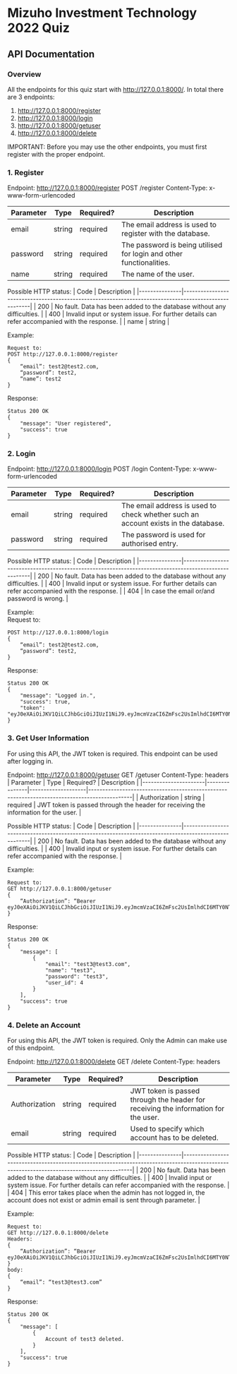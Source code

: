 # Mizuho Investment Technology 2022 Quiz
## API Documentation

### Overview
All the endpoints for this quiz start with http://127.0.0.1:8000/. 
In total there are 3 endpoints: 
1.	http://127.0.0.1:8000/register
2.	http://127.0.0.1:8000/login
3.	http://127.0.0.1:8000/getuser
4.	http://127.0.0.1:8000/delete

IMPORTANT:
Before you may use the other endpoints, you must first register with the proper endpoint.

### 1. Register

Endpoint: http://127.0.0.1:8000/register
POST /register
Content-Type: x-www-form-urlencoded

|      Parameter     |      Type     |      Required?     |      Description                                                              |
|--------------------|---------------|--------------------|-------------------------------------------------------------------------------|
|     email          |     string    |     required       |     The email address   is used to register with the database.                |
|     password       |     string    |     required       |     The password is being   utilised for login and other functionalities.     |
|     name           |     string    |     required       |     The name of the   user.                                                   |




Possible HTTP status:
|      Code     |      Description                                                                                     |
|---------------|------------------------------------------------------------------------------------------------------|
|     200       |     No fault. Data   has been added to the database without any difficulties.                        |
|     400       |     Invalid input or   system issue. For further details can refer accompanied with the response.    |
|     name      |     string                                                                                           |

Example:<br>
```
Request to: 
POST http://127.0.0.1:8000/register 
{ 
	“email”: test2@test2.com, 
	“password”: test2, 
	“name”: test2 
}
```
Response: 
```
Status 200 OK 
{ 
    "message": "User registered", 
    "success": true 
} 
```


### 2. Login
Endpoint: http://127.0.0.1:8000/login
POST /login
Content-Type: x-www-form-urlencoded

|      Parameter     |      Type     |      Required?     |      Description                                                                            |
|--------------------|---------------|--------------------|---------------------------------------------------------------------------------------------|
|     email          |     string    |     required       |     The email address   is used to check whether such an account exists in the database.    |
|     password       |     string    |     required       |     The password is used   for authorised entry.                                            |

Possible HTTP status:
|      Code     |      Description                                                                                     |
|---------------|------------------------------------------------------------------------------------------------------|
|     200       |     No fault. Data   has been added to the database without any difficulties.                        |
|     400       |     Invalid input or   system issue. For further details can refer accompanied with the response.    |
|     404       |     In case the email   or/and password is wrong.                                                    |

Example: <br>
Request to:
```
POST http://127.0.0.1:8000/login
{
	“email”: test2@test2.com,
	“password”: test2,
}
```
Response:
```
Status 200 OK
{
    "message": "Logged in.",
    "success": true,
    "token": "eyJ0eXAiOiJKV1QiLCJhbGciOiJIUzI1NiJ9.eyJmcmVzaCI6ZmFsc2UsImlhdCI6MTY0NTk4NDg5MiwianRpIjoiMWQ5ZjYyNjUtNzZkOC00MzYwLWFjZTUtZjdjMzY2NTFlMDA2IiwidHlwZSI6ImFjY2VzcyIsInN1YiI6NCwibmJmIjoxNjQ1OTg0ODkyLCJleHAiOjE2NDU5OTIwOTJ9.WCAUb8X7BpHdMa8Ua8cxqYne_uYnsr5tt8tRHSCH6h8"
}
```

### 3. Get User Information

For using this API, the JWT token is required. This endpoint can be used after logging in.

Endpoint: http://127.0.0.1:8000/getuser
GET /getuser
Content-Type: headers
|      Parameter       |      Type     |      Required?     |      Description                                                                            |
|----------------------|---------------|--------------------|---------------------------------------------------------------------------------------------|
|     Authorization    |     string    |     required       |     JWT token is   passed through the header for receiving the information for the user.    |

Possible HTTP status:
|      Code     |      Description                                                                                     |
|---------------|------------------------------------------------------------------------------------------------------|
|     200       |     No fault. Data   has been added to the database without any difficulties.                        |
|     400       |     Invalid input or   system issue. For further details can refer accompanied with the response.    |

Example:
```
Request to: 
GET http://127.0.0.1:8000/getuser
{
	“Authorization”: “Bearer eyJ0eXAiOiJKV1QiLCJhbGciOiJIUzI1NiJ9.eyJmcmVzaCI6ZmFsc2UsImlhdCI6MTY0NTk4NDg5MiwianRpIjoiMWQ5ZjYyNjUtNzZkOC00MzYwLWFjZTUtZjdjMzY2NTFlMDA2IiwidHlwZSI6ImFjY2VzcyIsInN1YiI6NCwibmJmIjoxNjQ1OTg0ODkyLCJleHAiOjE2NDU5OTIwOTJ9.WCAUb8X7BpHdMa8Ua8cxqYne_uYnsr5tt8tRHSCH6h8”
}
```

Response:
```
Status 200 OK
{
    "message": [
        {
            "email": "test3@test3.com",
            "name": "test3",
            "password": "test3",
            "user_id": 4
        }
    ],
    "success": true
}
```

### 4. Delete an Account

For using this API, the JWT token is required. Only the Admin can make use of this endpoint.

Endpoint: http://127.0.0.1:8000/delete
GET /delete
Content-Type: headers

|      Parameter       |      Type     |      Required?     |      Description                                                                            |
|----------------------|---------------|--------------------|---------------------------------------------------------------------------------------------|
|     Authorization    |     string    |     required       |     JWT token is   passed through the header for receiving the information for the user.    |
|     email            |     string    |     required       |     Used to specify   which account has to be deleted.                                      |

Possible HTTP status:
|      Code     |      Description                                                                                                                         |
|---------------|------------------------------------------------------------------------------------------------------------------------------------------|
|     200       |     No fault. Data   has been added to the database without any difficulties.                                                            |
|     400       |     Invalid input or   system issue. For further details can refer accompanied with the response.                                        |
|     404       |     This error takes   place when the admin has not logged in, the account does not exist or admin   email is sent through parameter.    |

Example:
```
Request to: 
GET http://127.0.0.1:8000/delete
Headers:
{
	“Authorization”: “Bearer eyJ0eXAiOiJKV1QiLCJhbGciOiJIUzI1NiJ9.eyJmcmVzaCI6ZmFsc2UsImlhdCI6MTY0NTk4NDg5MiwianRpIjoiMWQ5ZjYyNjUtNzZkOC00MzYwLWFjZTUtZjdjMzY2NTFlMDA2IiwidHlwZSI6ImFjY2VzcyIsInN1YiI6NCwibmJmIjoxNjQ1OTg0ODkyLCJleHAiOjE2NDU5OTIwOTJ9.WCAUb8X7BpHdMa8Ua8cxqYne_uYnsr5tt8tRHSCH6h8”
}
body:
{
	“email”: “test3@test3.com”
}
```
Response:
```
Status 200 OK
{
    "message": [
        {
            Account of test3 deleted.
        }
    ],
    "success": true
}
```
